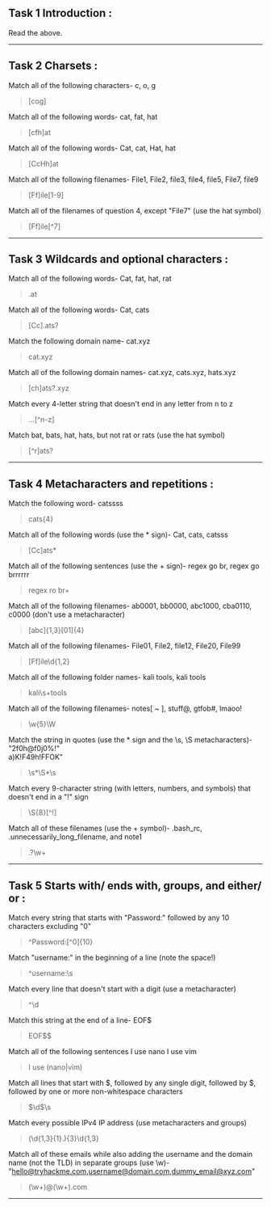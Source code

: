 Task 1  Introduction :
----

Read the above.
>

----

Task 2  Charsets :
----

Match all of the following characters- c, o, g
>[cog]

Match all of the following words- cat, fat, hat
>[cfh]at

Match all of the following words- Cat, cat, Hat, hat
>[CcHh]at

Match all of the following filenames- File1, File2, file3, file4, file5, File7, file9
>[Ff]ile[1-9]

Match all of the filenames of question 4, except "File7" (use the hat symbol)
>[Ff]ile[^7]

----

Task 3  Wildcards and optional characters :
----

Match all of the following words- Cat, fat, hat, rat
>.at

Match all of the following words- Cat, cats
>[Cc].ats?

Match the following domain name- cat.xyz
>cat\.xyz

Match all of the following domain names- cat.xyz, cats.xyz, hats.xyz
>[ch]ats?\.xyz

Match every 4-letter string that doesn't end in any letter from n to z
>...[^n-z]

Match bat, bats, hat, hats, but not rat or rats (use the hat symbol)
>[^r]ats?

----

Task 4  Metacharacters and repetitions :
----

Match the following word- catssss
>cats{4}

Match all of the following words (use the * sign)- Cat, cats, catsss
>[Cc]ats*

Match all of the following sentences (use the + sign)- regex go br, regex go brrrrrr
>regex ro br+

Match all of the following filenames- ab0001, bb0000, abc1000, cba0110, c0000 (don't use a 
metacharacter)
>[abc]{1,3}[01]{4}

Match all of the following filenames- File01, File2, file12, File20, File99
>[Ff]ile\d{1,2}

Match all of the following folder names- kali tools, kali tools
>kali\s+tools

Match all of the following filenames- notes[ ~ ], stuff@, gtfob#, lmaoo!
>\w{5}\W

Match the string in quotes (use the * sign and the \s, \S metacharacters)-
	"2f0h@f0j0%!"     
    a)K!F49h!FFOK"
>\s*\S*\s

Match every 9-character string (with letters, numbers, and symbols) that doesn't end in a 
"!" sign
>\S{8}[^!]

Match all of these filenames (use the + symbol)- .bash_rc, .unnecessarily_long_filename, 
and note1
>\.?\w+

----

Task 5  Starts with/ ends with, groups, and either/ or :
----

Match every string that starts with "Password:" followed by any 10 characters excluding "0"
>^Password:[^0]{10}

Match "username:" in the beginning of a line (note the space!)	
>^username:\s

Match every line that doesn't start with a digit (use a metacharacter)
>^\d

Match this string at the end of a line- EOF$
>EOF\$$

Match all of the following sentences
I use nano
I use vim
>I use (nano|vim)

Match all lines that start with $, followed by any single digit,
followed by $, followed by one or more non-whitespace characters
>\$\d\$\s

Match every possible IPv4 IP address (use metacharacters and groups)
>(\d{1,3}{1}\.){3}\d{1,3}

Match all of these emails while also adding the username and the domain name (not the TLD) 
in separate groups (use \w)-"hello@tryhackme.com,username@domain.com,dummy_email@xyz.com" 
>(\w+)@(\w+)\.com 

----